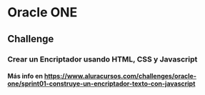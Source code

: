 # Oracle ONE
## Challenge

### Crear un Encriptador usando HTML, CSS y Javascript

#### Más info en https://www.aluracursos.com/challenges/oracle-one/sprint01-construye-un-encriptador-texto-con-javascript